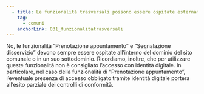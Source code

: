 ```yaml
---
  - title: Le funzionalità trasversali possono essere ospitate esternamente al dominio del sito comunale?
    tag:
      - comuni
    anchorLink: 031_funzionalitatrasversali
---
```


No, le funzionalità “Prenotazione appuntamento” e “Segnalazione disservizio” devono sempre essere ospitate all’interno del dominio del sito comunale o in un suo sottodominio.
Ricordiamo, inoltre, che per utilizzare queste funzionalità non è consigliato l’accesso con identità digitale.
In particolare, nel caso della funzionalità di “Prenotazione appuntamento”, l’eventuale presenza di accesso obbligato tramite identità digitale porterà all’esito parziale dei controlli di conformità.
